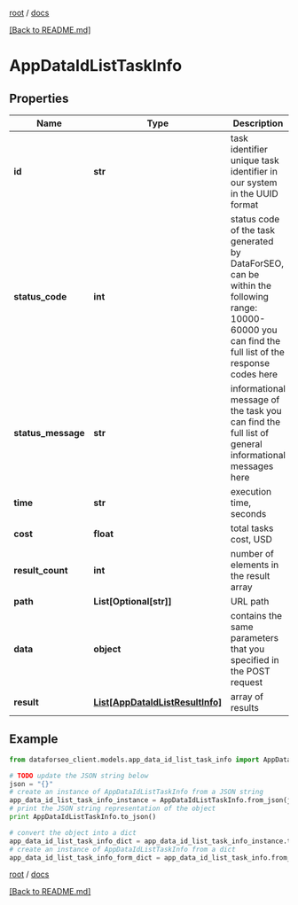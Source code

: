 [root](./../ "root") / [docs](./ "docs")

[[Back to README.md]](./../README.md "[Back to README.md]")

# AppDataIdListTaskInfo

## Properties

Name | Type | Description | Notes
------------ | ------------- | ------------- | -------------
**id** | **str** | task identifier unique task identifier in our system in the UUID format | [optional]
**status_code** | **int** | status code of the task generated by DataForSEO, can be within the following range: 10000-60000 you can find the full list of the response codes here | [optional]
**status_message** | **str** | informational message of the task you can find the full list of general informational messages here | [optional]
**time** | **str** | execution time, seconds | [optional]
**cost** | **float** | total tasks cost, USD | [optional]
**result_count** | **int** | number of elements in the result array | [optional]
**path** | **List[Optional[str]]** | URL path | [optional]
**data** | **object** | contains the same parameters that you specified in the POST request | [optional]
**result** | [**List[AppDataIdListResultInfo]**](AppDataIdListResultInfo.md) | array of results | [optional]

## Example

```python
from dataforseo_client.models.app_data_id_list_task_info import AppDataIdListTaskInfo

# TODO update the JSON string below
json = "{}"
# create an instance of AppDataIdListTaskInfo from a JSON string
app_data_id_list_task_info_instance = AppDataIdListTaskInfo.from_json(json)
# print the JSON string representation of the object
print AppDataIdListTaskInfo.to_json()

# convert the object into a dict
app_data_id_list_task_info_dict = app_data_id_list_task_info_instance.to_dict()
# create an instance of AppDataIdListTaskInfo from a dict
app_data_id_list_task_info_form_dict = app_data_id_list_task_info.from_dict(app_data_id_list_task_info_dict)
```

  

[root](./../ "root") / [docs](./ "docs")

[[Back to README.md]](./../README.md "[Back to README.md]")